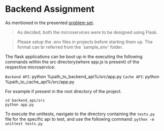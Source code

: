 # Backend Assignment

As mentioned in the presented [problem set](https://raw.githubusercontent.com/trishantpahwa/webknot_backend_assignment/main/GDNA-Backend-Assignment_v2.pdf).

> As decided, both the microservices were to be designed using Flask.

> Please setup the .env files in projects before starting them up. The format can br referred from the `sample_env' folder.

The flask applications can be boot up in the executing the following commands within the src directory(where app.js is present) of the respective microservice:

`Backend API`: python %path_to_backend_api%/src/app.py
`Cache API`: python %path_to_cache_api%/src/app.py

For example if present in the root directory of the project.
```
cd backend_api/src
python app.py
```

To execute the unittests, navigate to the directory containing the `tests.py` file for the specific api to test, and use the following command:
`python -m unittest tests.py`


